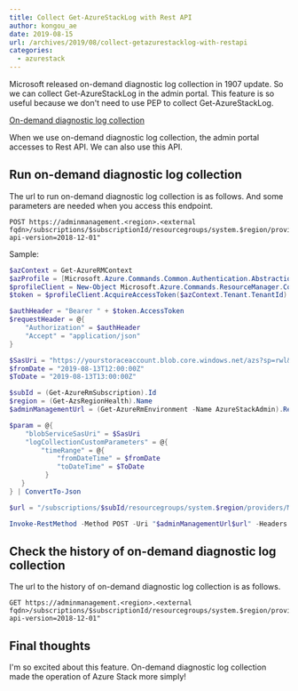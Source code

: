 ```yaml
---
title: Collect Get-AzureStackLog with Rest API
author: kongou_ae
date: 2019-08-15
url: /archives/2019/08/collect-getazurestacklog-with-restapi
categories:
  - azurestack
---
```


Microsoft released on-demand diagnostic log collection in 1907 update. So we can collect Get-AzureStackLog in the admin portal. This feature is so useful because we don't need to use PEP to collect Get-AzureStackLog.

[On-demand diagnostic log collection](https://docs.microsoft.com/en-us/azure-stack/operator/azure-stack-diagnostic-log-collection-overview#on-demand-diagnostic-log-collection)

When we use on-demand diagnostic log collection, the admin portal accesses to Rest API. We can also use this API.

## Run on-demand diagnostic log collection

The url to run on-demand diagnostic log collection is as follows. And some parameters are needed when you access this endpoint.

```
POST https://adminmanagement.<region>.<external fqdn>/subscriptions/$subscriptionId/resourcegroups/system.$region/providers/Microsoft.SupportBridge.Admin/regions/$region/collectLogs?api-version=2018-12-01"
```

Sample:

```powershell
$azContext = Get-AzureRMContext
$azProfile = [Microsoft.Azure.Commands.Common.Authentication.Abstractions.AzureRmProfileProvider]::Instance.Profile
$profileClient = New-Object Microsoft.Azure.Commands.ResourceManager.Common.RMProfileClient($azProfile)
$token = $profileClient.AcquireAccessToken($azContext.Tenant.TenantId)

$authHeader = "Bearer " + $token.AccessToken
$requestHeader = @{
    "Authorization" = $authHeader
    "Accept" = "application/json"
}

$SasUri = "https://yourstoraceaccount.blob.core.windows.net/azs?sp=rwl&st=2019-08-15T13:22:44Z&se=2020-08-16T14:16:00Z&sv=2018-03-28&sig=n4GADBGhI4%2Bo6qRUc%2BBdMxv82OK4TNlpJx1r6Sm0Tjk%3D&sr=c"
$fromDate = "2019-08-13T12:00:00Z"
$ToDate = "2019-08-13T13:00:00Z"

$subId = (Get-AzureRmSubscription).Id
$region = (Get-AzsRegionHealth).Name
$adminManagementUrl = (Get-AzureRmEnvironment -Name AzureStackAdmin).ResourceManagerUrl

$param = @{
    "blobServiceSasUri" = $SasUri
    "logCollectionCustomParameters" = @{
        "timeRange" = @{
            "fromDateTime" = $fromDate 
            "toDateTime" = $ToDate
         }
   }
} | ConvertTo-Json

$url = "/subscriptions/$subId/resourcegroups/system.$region/providers/Microsoft.SupportBridge.Admin/regions/$region/collectLogs?api-version=2018-12-01"

Invoke-RestMethod -Method POST -Uri "$adminManagementUrl$url" -Headers $requestHeader -ContentType "application/json;charset=utf-8" -Body $param
```

## Check the history of on-demand diagnostic log collection

The url to the history of on-demand diagnostic log collection is as follows.

```
GET https://adminmanagement.<region>.<external fqdn>/subscriptions/$subscriptionId/resourcegroups/system.$region/providers/Microsoft.SupportBridge.Admin/regions/$region/tky001/logCollectionHistory?api-version=2018-12-01"
```

## Final thoughts
I'm so excited about this feature. On-demand diagnostic log collection made the operation of Azure Stack more simply!
